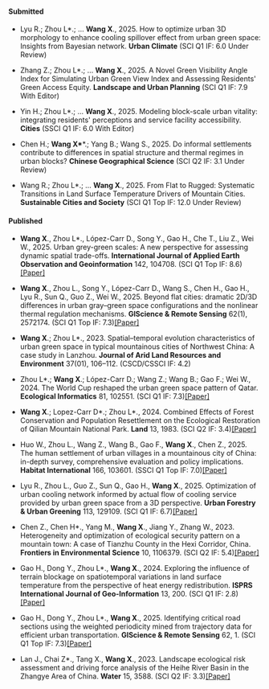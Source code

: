 #### Submitted

- Lyu R.; Zhou L*.; … <strong>Wang X</strong>., 2025. How to optimize urban 3D morphology to enhance cooling spillover effect from urban green space: Insights from Bayesian network. <strong>Urban Climate</strong> (SCI Q1 IF: 6.0 Under Review)

- Zhang Z.; Zhou L*.; … <strong>Wang X</strong>., 2025. A Novel Green Visibility Angle Index for Simulating Urban Green View Index and Assessing Residents' Green Access Equity. <strong>Landscape and Urban Planning</strong> (SCI Q1 IF: 7.9 With Editor)

- Yin H.; Zhou L*.; … <strong>Wang X</strong>., 2025. Modeling block-scale urban vitality: integrating residents' perceptions and service facility accessibility. <strong>Cities</strong> (SSCI Q1 IF: 6.0 With Editor)

- Chen H.; <strong>Wang X*</strong>*.; Yang B.; Wang S., 2025. Do informal settlements contribute to differences in spatial structure and thermal regimes in urban blocks? <strong>Chinese Geographical Science</strong> (SCI Q2 IF: 3.1 Under Review)

- Wang R.; Zhou L*.; … <strong>Wang X</strong>., 2025. From Flat to Rugged: Systematic Transitions in Land Surface Temperature Drivers of Mountain Cities. <strong>Sustainable Cities and Society</strong> (SCI Q1 Top IF: 12.0 Under Review)


#### Published

- <strong>Wang X</strong>., Zhou L*., López-Carr D., Song Y., Gao H., Che T., Liu Z., Wei W., 2025. Urban grey-green scales: A new perspective for assessing dynamic spatial trade-offs. <strong>International Journal of Applied Earth Observation and Geoinformation</strong> 142, 104708. (SCI Q1 Top IF: 8.6)[[Paper]](https://doi.org/10.1016/j.jag.2025.104708)

- <strong>Wang X</strong>., Zhou L., Song Y., López-Carr D., Wang S., Chen H., Gao H., Lyu R., Sun Q., Guo Z., Wei W., 2025. Beyond flat cities: dramatic 2D/3D differences in urban gray–green space configurations and the nonlinear thermal regulation mechanisms. <strong>GIScience & Remote Sensing</strong> 62(1), 2572174. (SCI Q1 Top IF: 7.3)[[Paper]](https://doi.org/10.1080/15481603.2025.2572174)

- <strong>Wang X</strong>.; Zhou L*., 2023. Spatial–temporal evolution characteristics of urban green space in typical mountainous cities of Northwest China: A case study in Lanzhou. <strong>Journal of Arid Land Resources and Environment</strong> 37(01), 106–112. (CSCD/CSSCI IF: 4.2)

- Zhou L*.; <strong>Wang X</strong>.; López-Carr D.; Wang Z.; Wang B.; Gao F.; Wei W., 2024. The World Cup reshaped the urban green space pattern of Qatar. <strong>Ecological Informatics</strong> 81, 102551. (SCI Q1 IF: 7.3)[[Paper]](https://doi.org/10.1016/j.ecoinf.2024.102551)

- <strong>Wang X</strong>.; Lopez-Carr D*.; Zhou L*., 2024. Combined Effects of Forest Conservation and Population Resettlement on the Ecological Restoration of Qilian Mountain National Park. <strong>Land</strong> 13, 1983. (SCI Q2 IF: 3.4)[[Paper]](https://doi.org/10.3390/land13121983)

- Huo W., Zhou L., Wang Z., Wang B., Gao F., <strong>Wang X</strong>., Chen Z., 2025. The human settlement of urban villages in a mountainous city of China: in-depth survey, comprehensive evaluation and policy implications. <strong>Habitat International</strong> 166, 103601. (SSCI Q1 Top IF: 7.0)[[Paper]](https://doi.org/https://doi.org/10.1016/j.habitatint.2025.103601)

- Lyu R., Zhou L., Guo Z., Sun Q., Gao H., <strong>Wang X</strong>., 2025. Optimization of urban cooling network informed by actual flow of cooling service provided by urban green space from a 3D perspective. <strong>Urban Forestry & Urban Greening</strong> 113, 129109. (SCI Q1 IF: 6.7)[[Paper]](https://doi.org/https://doi.org/10.1016/j.ufug.2025.129109)

- Chen Z., Chen H*., Yang M., <strong>Wang X</strong>., Jiang Y., Zhang W., 2023. Heterogeneity and optimization of ecological security pattern on a mountain town: A case of Tianzhu County in the Hexi Corridor, China. <strong>Frontiers in Environmental Science</strong> 10, 1106379. (SCI Q2 IF: 5.4)[[Paper]](https://doi.org/10.3389/fenvs.2022.1106379)

- Gao H., Dong Y., Zhou L*., <strong>Wang X</strong>., 2024. Exploring the influence of terrain blockage on spatiotemporal variations in land surface temperature from the perspective of heat energy redistribution. <strong>ISPRS International Journal of Geo-Information</strong> 13, 200. (SCI Q1 IF: 2.8)[[Paper]](https://doi.org/10.3390/ijgi13020200)

- Gao H., Dong Y., Zhou L*., <strong>Wang X</strong>., 2025. Identifying critical road sections using the weighted periodicity mined from trajectory data for efficient urban transportation. <strong>GIScience & Remote Sensing</strong> 62, 1. (SCI Q1 Top IF: 7.3)[[Paper]](https://doi.org/10.1080/15481603.2024.2448251)

- Lan J., Chai Z*., Tang X., <strong>Wang X</strong>., 2023. Landscape ecological risk assessment and driving force analysis of the Heihe River Basin in the Zhangye Area of China. <strong>Water</strong> 15, 3588. (SCI Q2 IF: 3.3)[[Paper]](https://doi.org/10.3390/w15143588)

